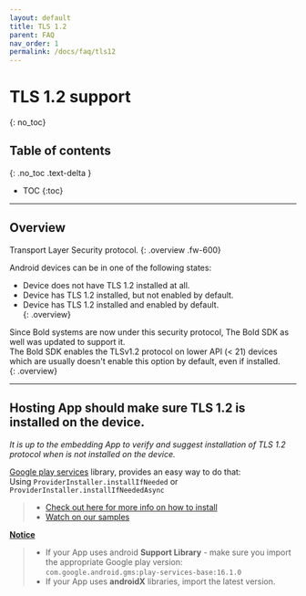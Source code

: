 ```yaml
---
layout: default
title: TLS 1.2
parent: FAQ
nav_order: 1
permalink: /docs/faq/tls12
---
```


# TLS 1.2 support
{: no_toc}

## Table of contents
{: .no_toc .text-delta }

- TOC
{:toc}

---


## Overview
Transport Layer Security protocol.
{: .overview .fw-600}

Android devices can be in one of the following states:
- Device does not have TLS 1.2 installed at all.
- Device has TLS 1.2 installed, but not enabled by default.
- Device has TLS 1.2 installed and enabled by default.   
{: .overview}

Since Bold systems are now under this security protocol, The Bold SDK as well was updated to support it.   
The Bold SDK enables the TLSv1.2 protocol on lower API (< 21) devices which are usually doesn't enable this option by default, even if installed.   
{: .overview}

---

## Hosting App should make sure TLS 1.2 is installed on the device.
_It is up to the embedding App to verify and suggest installation of TLS 1.2 protocol when is not installed on the device._

<u>Google play services</u> library, provides an easy way to do that:   
Using `ProviderInstaller.installIfNeeded` or `ProviderInstaller.installIfNeededAsync`   
> - [Check out here for more info on how to install](https://developer.android.com/training/articles/security-gms-provider)   
> - [Watch on our samples](https://github.com/bold360ai/bold360-mobile-samples-android/blob/master/SDKSamples/app/src/main/java/com/sdk/samples/MainActivity.kt)

**<u>Notice</u>**
> - If your App uses android **Support Library** - make sure you import the appropriate Google play version: `com.google.android.gms:play-services-base:16.1.0`
> - If your App uses **androidX** libraries, import the latest version.

